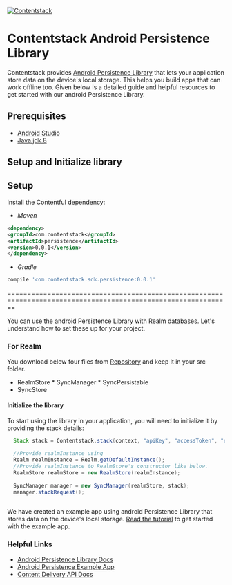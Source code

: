 
[![Contentstack](https://www.contentstack.com/docs/static/images/contentstack.png)](https://www.contentstack.com/)  
  
# Contentstack Android Persistence Library  
  
  
  
Contentstack provides [Android Persistence Library](https://www.contentstack.com/docs/guide/synchronization/using-realm-persistence-library-with-android-sync-sdk) that lets your application store data on the device's local storage. This helps you build apps that can work offline too. Given below is a detailed guide and helpful resources to get started with our android Persistence Library.  
  
## Prerequisites  
  
 * [Android Studio](https://developer.android.com/studio/)  
 * [Java jdk 8](https://www.oracle.com/technetwork/es/java/javase/downloads/jdk8-downloads-2133151.html)  
  
## Setup and Initialize library  
  
  
Setup  
-----  
  
Install the Contentful dependency:  
  
* _Maven_  
```xml  
<dependency>  
<groupId>com.contentstack</groupId>
<artifactId>persistence</artifactId> 
<version>0.0.1</version>
</dependency>  
```  
  
* _Gradle_  
```groovy  
compile 'com.contentstack.sdk.persistence:0.0.1'
```  
==============================================================================================================  

You can use the android Persistence Library with Realm databases.  Let's understand how to set these up for your project.  
  
### For Realm  
  
You download below four files from [Repository](https://github.com/contentstack/contentstack-android-persistence/tree/master/app/src/main/java/com/contentstack/persistence) and keep it in your src folder.   
 * RealmStore * SyncManager * SyncPersistable    
* SyncStore   
  
#### Initialize the library  
  
To start using the library in your application, you will need to initialize it by providing the stack details:  
  
```java
  Stack stack = Contentstack.stack(context, "apiKey", "accessToken", "environment");  
      
  //Provide realmInstance using   
  Realm realmInstance = Realm.getDefaultInstance();  
  //Provide realmInstance to RealmStore's constructor like below.  
  RealmStore realmStore = new RealmStore(realmInstance);  
      
  SyncManager manager = new SyncManager(realmStore, stack);  
  manager.stackRequest();  
   
```  
We have created an example app using android Persistence Library that stores data on the device's local storage. [Read the tutorial](https://github.com/contentstack/contentstack-android-persistence-example) to get started with the example app.   
### Helpful Links  
  
- [Android Persistence Library Docs](https://www.contentstack.com/docs/guide/synchronization/using-realm-persistence-library-with-android-sync-sdk)  
- [Android Persistence Example App](https://github.com/contentstack/contentstack-android-persistence-example)  
- [Content Delivery API Docs](https://contentstack.com/docs/apis/content-delivery-api/)